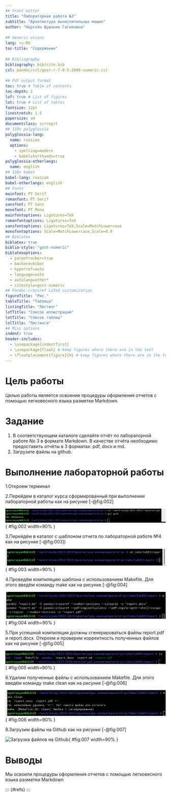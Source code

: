 ```yaml
---
## Front matter
title: "Лабораторная работа №3"
subtitle: "Архитектура вычислительных машин"
author: "Норсоян Шушаник Гагиковна"

## Generic otions
lang: ru-RU
toc-title: "Содержание"

## Bibliography
bibliography: bib/cite.bib
csl: pandoc/csl/gost-r-7-0-5-2008-numeric.csl

## Pdf output format
toc: true # Table of contents
toc-depth: 2
lof: true # List of figures
lot: true # List of tables
fontsize: 12pt
linestretch: 1.5
papersize: a4
documentclass: scrreprt
## I18n polyglossia
polyglossia-lang:
  name: russian
  options:
	- spelling=modern
	- babelshorthands=true
polyglossia-otherlangs:
  name: english
## I18n babel
babel-lang: russian
babel-otherlangs: english
## Fonts
mainfont: PT Serif
romanfont: PT Serif
sansfont: PT Sans
monofont: PT Mono
mainfontoptions: Ligatures=TeX
romanfontoptions: Ligatures=TeX
sansfontoptions: Ligatures=TeX,Scale=MatchLowercase
monofontoptions: Scale=MatchLowercase,Scale=0.9
## Biblatex
biblatex: true
biblio-style: "gost-numeric"
biblatexoptions:
  - parentracker=true
  - backend=biber
  - hyperref=auto
  - language=auto
  - autolang=other*
  - citestyle=gost-numeric
## Pandoc-crossref LaTeX customization
figureTitle: "Рис."
tableTitle: "Таблица"
listingTitle: "Листинг"
lofTitle: "Список иллюстраций"
lotTitle: "Список таблиц"
lolTitle: "Листинги"
## Misc options
indent: true
header-includes:
  - \usepackage{indentfirst}
  - \usepackage{float} # keep figures where there are in the text
  - \floatplacement{figure}{H} # keep figures where there are in the text
---
```


# Цель работы

Целью работы является освоение процедуры оформления отчетов с помощью
легковесного языка разметки Markdown.

# Задание

1. В соответствующем каталоге сделайте отчёт по лабораторной работе No 3
в формате Markdown. В качестве отчёта необходимо предоставить отчёты
в 3 форматах: pdf, docx и md.
2. Загрузите файлы на github.


# Выполнение лабораторной работы
1.Откроем терминал

2.Перейдем в каталог курса сформированный при выполнении лабораторной работы как на рисунке [-@fig:002]

![Переход в каталог курса](image/Рис1.png){ #fig:002 width=90% }

3.Перейдём в каталог с шаблоном отчета по лабораторной работе №4 как на рисунке [-@fig:003])

![Переход в каталог шаблона](image/Рис2.png){ #fig:003 width=90% }

4.Проведём компиляцию шаблона с использованием Makefile. Для этого введём команду make как на рисунке [-@fig:004]

![Компиляция шаблона](image/Рис3.png){ #fig:004 width=90% }

5.При успешной компиляции должны сгенерироваться файлы report.pdf и report.docx. Откроем и проверим корректность полученных файлов как на рисунке [-@fig:005]

![Корректность полученных файлов](image/Рис4.png){ #fig:005 width=90% }

6.Удалим полученные файлы с использованием Makefile. Для этого введём команду make clean как на рисунке [-@fig:006]

![Удаление полученных файлов](image/Рис5.png){ #fig:006 width=90% }

8.Загрузим файлы на Github как на рисунке [-@fig:007]

![Загрузка файлов на Github](image/Рис6.png){ #fig:007 width=90% }

# Выводы

Мы освоили процедуры оформления отчетов с помощью легковесного языка разметки Markdown



::: {#refs}
:::
